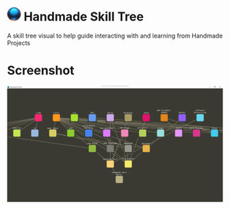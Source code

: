 # ![Icon](/data/Resources/icon32.png) Handmade Skill Tree
A skill tree visual to help guide interacting with and learning from Handmade Projects

# Screenshot
![Screenshot](/screenshots/screenshot1.png)